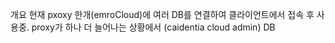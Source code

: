 

개요
현재 pxoxy 한개(emroCloud)에 여러 DB를 연결하여 클라이언트에서 접속 후 사용중.
proxy가 하나 더 늘어나는 상황에서 (caidentia cloud admin) DB